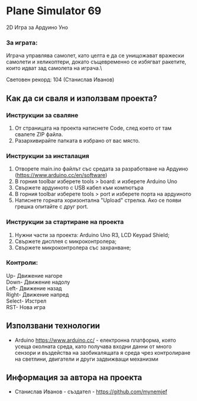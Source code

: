# Plane Simulator 69

2D Игра за Ардуино Уно

### За играта:

Играча управлява самолет, като целта е да се унищожават вражески самолети и хеликоптери, докато същевременно се избягват ракетите, които идват зад самолета на играча.\


Световен рекорд: 104 (Станислав Иванов)

## Как да си сваля и използвам проекта?

### Инструкции за сваляне

1) От страницата на проекта натиснете Code, след което от там свалете ZIP файла.
2) Разархивирайте папката в избрано от вас място.

### Инструкции за инсталация

1) Отворете main.ino файлът със средата за разработване на Ардуино (https://www.arduino.cc/en/software)
2) В горния toolbar изберете tools > board: и изберете Arduino Uno
3) Свържете ардуиното с USB кабел към компютъра
4) В горния toolbar изберете tools > port и изберете порта на ардуиното
5) Натиснете горната хоризонтална "Upload" стрелка. Ако се появи грешка опитайте с друг port.

### Инструкции за стартиране на проекта

1) Нужни части за проекта: Arduino Uno R3, LCD Keypad Shield;
2) Свържете дисплея с микроконтролера;
3) Свържете микроконтролера със захранване;

### Контроли:

Up- Движение нагоре\
Down- Движение надолу\
Left- Движение назад\
Right- Движение напред\
Select- Изстрел\
RST- Нова игра

## Използвани технологии

* Arduino https://www.arduino.cc/ - електронна платформа, която усеща околната среда, като получава входни данни от много сензори и въздейства на заобикалящата я среда чрез контролиране на светлини, двигатели и други задвижващи механизми

## Информация за автора на проекта

* Станислав Иванов - създател - https://github.com/mynemjef
